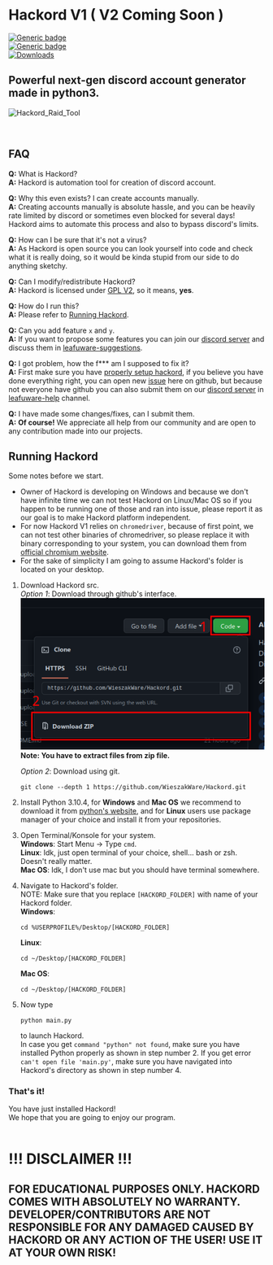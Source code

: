 # **Hackord V1 ( V2 Coming Soon )**
[![Generic badge](https://img.shields.io/badge/Python%20Version-3.10.4-blue.svg)](https://www.python.org/downloads/release/python-3104/)  
[![Generic badge](https://img.shields.io/badge/Hackord%20Version-V1.0.3-red.svg)](https://github.com/WieszakWare/Hackord/releases)  
[![Downloads](https://img.shields.io/github/downloads/extatent/Phoenix-Nuker/total?label=Downloads&style=for-the-badge)](https://github.com/WieszakWare/Hackord/releases/latest)
## Powerful next-gen discord account generator made in python3.

![Hackord_Raid_Tool](https://user-images.githubusercontent.com/111588764/197583768-3f98952d-a024-4464-9425-6ff6ae446137.png)

&nbsp;  
## **FAQ**

**Q:** What is Hackord?  
**A:** Hackord is automation tool for creation of discord account. 

**Q:** Why this even exists? I can create accounts manually.  
**A:** Creating accounts manually is absolute hassle, and you can be heavily rate limited by discord or sometimes even blocked for several days! Hackord aims to automate this process and also to bypass discord's limits.

**Q:** How can I be sure that it's not a virus?  
**A:**  As Hackord is open source you can look yourself into code and check what it is really doing, so it would be kinda stupid from our side to do anything sketchy.

**Q:** Can I modify/redistribute Hackord?  
**A:** Hackord is licensed under [GPL V2](https://www.gnu.org/licenses/old-licenses/gpl-2.0.txt), so it means, **yes**.

**Q:** How do I run this?  
**A:** Please refer to [Running Hackord](#running-hackord).

**Q:** Can you add feature `x` and `y`.  
**A:** If you want to propose some features you can join our [discord server](https://discord.com/invite/KCqrbVgSBF) and discuss them in [leafuware-suggestions](https://discord.com/channels/943896316373766174/1034132943284748388).

**Q:** I got problem, how the f\*\*\* am I supposed to fix it?  
**A:** First make sure you have [properly setup hackord](#running-hackord), if you believe you have done everything right, you can open new [issue](https://github.com/WieszakWare/Hackord/issues/new) here on github, but because not everyone have github you can also submit them on our [discord server](https://discord.com/invite/KCqrbVgSBF) in [leafuware-help](https://discord.com/channels/943896316373766174/1033350704972189716) channel.

**Q:** I have made some changes/fixes, can I submit them.  
**A:** **Of course!** We appreciate all help from our community and are open to any contribution made into our projects.


## **Running Hackord**
Some notes before we start.  
- Owner of Hackord is developing on Windows and because we don't have infinite time we can not test Hackord on Linux/Mac OS so if you happen to be running one of those and ran into issue, please report it as our goal is to make Hackord platform independent.  
- For now Hackord V1 relies on  `chromedriver`, because of first point, we can not test other binaries of chromedriver, so please replace it with binary corresponding to your system, you can download them from [official chromium website](https://chromedriver.chromium.org/downloads).
- For the sake of simplicity I am going to assume Hackord's folder is located on your desktop.

1. Download Hackord src.  
    *Option 1*: Download through github's interface.  
    ![Download Image](./README_images/download.png)  
    **Note: You have to extract files from zip file.**  

    *Option 2*: Download using git.
    ```
    git clone --depth 1 https://github.com/WieszakWare/Hackord.git
    ```
2. Install Python 3.10.4, for **Windows** and **Mac OS** we recommend to download it from [python's website](https://www.python.org/downloads/release/python-3104/), and for **Linux** users use package manager of your choice and install it from your repositories.
3. Open Terminal/Konsole for your system.  
    **Windows**: Start Menu -> Type `cmd`.  
    **Linux**: Idk, just open terminal of your choice, shell... bash or zsh. Doesn't really matter.  
    **Mac OS**: Idk, I don't use mac but you should have terminal somewhere.
4. Navigate to Hackord's folder.  
    NOTE: Make sure that you replace `[HACKORD_FOLDER]` with name of your Hackord folder.  
    **Windows**:
    ```
    cd %USERPROFILE%/Desktop/[HACKORD_FOLDER]
    ```
    **Linux**:
    ```
    cd ~/Desktop/[HACKORD_FOLDER]
    ```
    **Mac OS**:
    ```
    cd ~/Desktop/[HACKORD_FOLDER]
    ```
5. Now type
    ```
    python main.py
    ```
    to launch Hackord.  
    In case you get `command "python" not found`, make sure you have installed Python properly as shown in step number 2.
    If you get error `can't open file 'main.py'`, make sure you have navigated into Hackord's directory as shown in step number 4.

### **That's it!**
You have just installed Hackord!  
We hope that you are going to enjoy our program.
&nbsp;  
&nbsp;  
# **!!! DISCLAIMER !!!**
## **FOR EDUCATIONAL PURPOSES ONLY. HACKORD COMES WITH ABSOLUTELY NO WARRANTY. DEVELOPER/CONTRIBUTORS ARE NOT RESPONSIBLE FOR ANY DAMAGED CAUSED BY HACKORD OR ANY ACTION OF THE USER! USE IT AT YOUR OWN RISK!**
